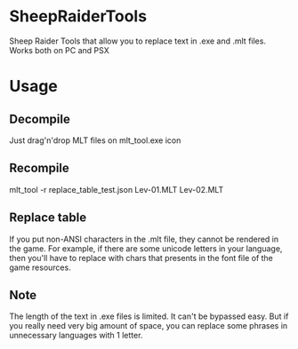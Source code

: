 # SheepRaiderTools
Sheep Raider Tools that allow you to replace text in .exe and .mlt files. Works both on PC and PSX

# Usage
## Decompile
Just drag'n'drop MLT files on mlt_tool.exe icon
## Recompile
mlt_tool -r replace_table_test.json Lev-01.MLT Lev-02.MLT

## Replace table
If you put non-ANSI characters in the .mlt file, they cannot be rendered in the game. For example, if there are some unicode letters in your language, then you'll have to replace with chars that presents in the font file of the game resources.

## Note
The length of the text in .exe files is limited. It can't be bypassed easy. But if you really need very big amount of space, you can replace some phrases in unnecessary languages with 1 letter.
